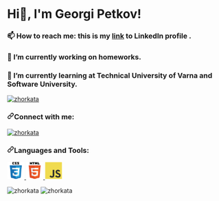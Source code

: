 # Hi👋, I'm Georgi Petkov!

### 📫 How to reach me: this is my [link](https://www.linkedin.com/in/georgi-p-186241256/) to LinkedIn profile . <br>
### 🔭 I’m currently working on homeworks. <br>
### 🌱 I’m currently learning at Technical University of Varna and Software University.

<p align="left" dir="auto"> <a target="_blank" rel="noopener noreferrer nofollow" href="https://camo.githubusercontent.com/be20e6848e68a45966f250fff5bec8ba05189a0b3e16654fd61c767e024c4a0a/68747470733a2f2f6b6f6d617265762e636f6d2f67687076632f3f757365726e616d653d7374616e69736c617668727573616e6f76266c6162656c3d50726f66696c65253230766965777326636f6c6f723d306537356236267374796c653d666c6174"><img src="https://camo.githubusercontent.com/be20e6848e68a45966f250fff5bec8ba05189a0b3e16654fd61c767e024c4a0a/68747470733a2f2f6b6f6d617265762e636f6d2f67687076632f3f757365726e616d653d7374616e69736c617668727573616e6f76266c6162656c3d50726f66696c65253230766965777326636f6c6f723d306537356236267374796c653d666c6174" alt="zhorkata" data-canonical-src="https://komarev.com/ghpvc/?username=zhorkata&amp;label=Profile%20views&amp;color=0e75b6&amp;style=flat" style="max-width: 100%;"></a> </p>


<h3 align="left" dir="auto"><a id="user-content-connect-with-me" class="anchor" aria-hidden="true" href="#connect-with-me"><svg class="octicon octicon-link" viewBox="0 0 16 16" version="1.1" width="16" height="16" aria-hidden="true"><path d="m7.775 3.275 1.25-1.25a3.5 3.5 0 1 1 4.95 4.95l-2.5 2.5a3.5 3.5 0 0 1-4.95 0 .751.751 0 0 1 .018-1.042.751.751 0 0 1 1.042-.018 1.998 1.998 0 0 0 2.83 0l2.5-2.5a2.002 2.002 0 0 0-2.83-2.83l-1.25 1.25a.751.751 0 0 1-1.042-.018.751.751 0 0 1-.018-1.042Zm-4.69 9.64a1.998 1.998 0 0 0 2.83 0l1.25-1.25a.751.751 0 0 1 1.042.018.751.751 0 0 1 .018 1.042l-1.25 1.25a3.5 3.5 0 1 1-4.95-4.95l2.5-2.5a3.5 3.5 0 0 1 4.95 0 .751.751 0 0 1-.018 1.042.751.751 0 0 1-1.042.018 1.998 1.998 0 0 0-2.83 0l-2.5 2.5a1.998 1.998 0 0 0 0 2.83Z"></path></svg></a>Connect with me:</h3>
<a href="https://www.facebook.com/george.petkov.26/" rel="nofollow"><img align="center" src="https://raw.githubusercontent.com/rahuldkjain/github-profile-readme-generator/master/src/images/icons/Social/facebook.svg" alt="zhorkata" height="30" width="40" style="max-width: 100%;"></a>


<h3 align="left" dir="auto"><a id="user-content-languages-and-tools" class="anchor" aria-hidden="true" href="#languages-and-tools"><svg class="octicon octicon-link" viewBox="0 0 16 16" version="1.1" width="16" height="16" aria-hidden="true"><path d="m7.775 3.275 1.25-1.25a3.5 3.5 0 1 1 4.95 4.95l-2.5 2.5a3.5 3.5 0 0 1-4.95 0 .751.751 0 0 1 .018-1.042.751.751 0 0 1 1.042-.018 1.998 1.998 0 0 0 2.83 0l2.5-2.5a2.002 2.002 0 0 0-2.83-2.83l-1.25 1.25a.751.751 0 0 1-1.042-.018.751.751 0 0 1-.018-1.042Zm-4.69 9.64a1.998 1.998 0 0 0 2.83 0l1.25-1.25a.751.751 0 0 1 1.042.018.751.751 0 0 1 .018 1.042l-1.25 1.25a3.5 3.5 0 1 1-4.95-4.95l2.5-2.5a3.5 3.5 0 0 1 4.95 0 .751.751 0 0 1-.018 1.042.751.751 0 0 1-1.042.018 1.998 1.998 0 0 0-2.83 0l-2.5 2.5a1.998 1.998 0 0 0 0 2.83Z"></path></svg></a>Languages and Tools:</h3>
<p align="left" dir="auto"> <a href="https://www.w3schools.com/css/" rel="nofollow"> <img src="https://raw.githubusercontent.com/devicons/devicon/master/icons/css3/css3-original-wordmark.svg" alt="css3" width="40" height="40" style="max-width: 100%;"> </a>  </a> <a href="https://www.w3.org/html/" rel="nofollow"> <img src="https://raw.githubusercontent.com/devicons/devicon/master/icons/html5/html5-original-wordmark.svg" alt="html5" width="40" height="40" style="max-width: 100%;"> </a> <a href="https://developer.mozilla.org/en-US/docs/Web/JavaScript" rel="nofollow"> <img src="https://raw.githubusercontent.com/devicons/devicon/master/icons/javascript/javascript-original.svg" alt="javascript" width="40" height="40" style="max-width: 100%;"> </a> </p>


<img align="center" src="https://camo.githubusercontent.com/1fa76d928c107e3f8d98b32a4cc45490b03465ed7462a179f8fe62d2c915061d/68747470733a2f2f6769746875622d726561646d652d73746174732e76657263656c2e6170702f6170692f746f702d6c616e67733f757365726e616d653d7a686f726b6174612673686f775f69636f6e733d74727565266c6f63616c653d656e266c61796f75743d636f6d70616374" alt="zhorkata" data-canonical-src="https://github-readme-stats.vercel.app/api/top-langs?username=zhorkata&amp;show_icons=true&amp;locale=en&amp;layout=compact" style="max-width: 100%;">

<img align="center" src="https://camo.githubusercontent.com/8e4c89bae17ba4e2469420ce81608249c14ab184137452fdd1a5ab1b3f52524a/68747470733a2f2f6769746875622d726561646d652d73747265616b2d73746174732e6865726f6b756170702e636f6d2f3f757365723d7a686f726b61746126" alt="zhorkata" data-canonical-src="https://github-readme-streak-stats.herokuapp.com/?user=zhorkata&amp;" style="max-width: 100%;">

